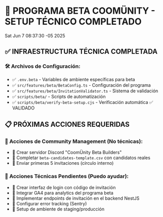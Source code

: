 # 🎉 PROGRAMA BETA COOMÜNITY - SETUP TÉCNICO COMPLETADO
Sat Jun  7 08:37:30 -05 2025

## ✅ INFRAESTRUCTURA TÉCNICA COMPLETADA
### 🛠️ Archivos de Configuración:
- ✅ `.env.beta` - Variables de ambiente específicas para beta
- ✅ `src/features/beta/BetaConfig.ts` - Configuración del programa
- ✅ `src/features/beta/InvitationValidator.ts` - Sistema de validación
- ✅ `scripts/beta/` - Scripts de automatización
- ✅ `scripts/beta/verify-beta-setup.cjs` - Verificación automática ✅ VALIDADO

## 📋 PRÓXIMAS ACCIONES REQUERIDAS
### 👥 Acciones de Community Management (No técnicas):
- 🔲 Crear servidor Discord "CoomÜnity Beta Builders"
- 🔲 Completar `beta-candidates-template.csv` con candidatos reales
- 🔲 Enviar primeras 5 invitaciones (círculo interno)

### 🔧 Acciones Técnicas Pendientes (Puedo ayudar):
- 🔲 Crear interfaz de login con código de invitación
- 🔲 Integrar GA4 para analytics del programa beta
- 🔲 Implementar endpoints de invitación en el backend NestJS
- 🔲 Configurar error tracking (Sentry)
- 🔲 Setup de ambiente de staging/producción
